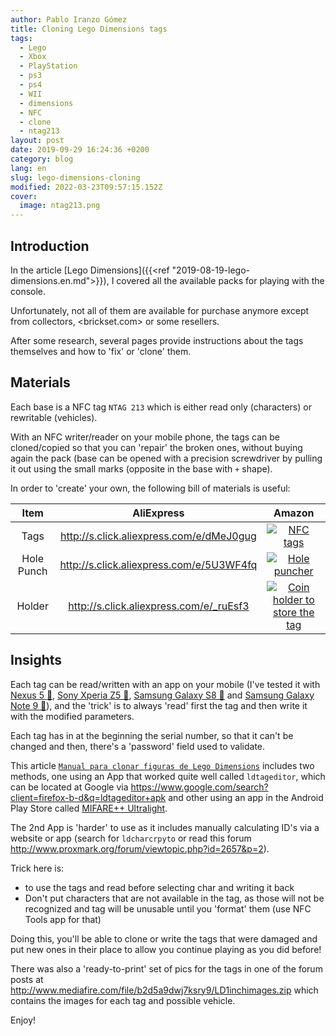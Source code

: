 ```yaml
---
author: Pablo Iranzo Gómez
title: Cloning Lego Dimensions tags
tags:
  - Lego
  - Xbox
  - PlayStation
  - ps3
  - ps4
  - WII
  - dimensions
  - NFC
  - clone
  - ntag213
layout: post
date: 2019-09-29 16:24:36 +0200
category: blog
lang: en
slug: lego-dimensions-cloning
modified: 2022-03-23T09:57:15.152Z
cover:
  image: ntag213.png
---
```


## Introduction

In the article [Lego Dimensions]({{<ref "2019-08-19-lego-dimensions.en.md">}}), I covered all the available packs for playing with the console.

Unfortunately, not all of them are available for purchase anymore except from collectors, <brickset.com> or some resellers.

After some research, several pages provide instructions about the tags themselves and how to 'fix' or 'clone' them.

## Materials

Each base is a NFC tag `NTAG 213` which is either read only (characters) or rewritable (vehicles).

With an NFC writer/reader on your mobile phone, the tags can be cloned/copied so that you can 'repair' the broken ones, without buying again the pack (base can be opened with a precision screwdriver by pulling it out using the small marks (opposite in the base with `+` shape).

In order to 'create' your own, the following bill of materials is useful:

|    Item    |                 AliExpress                 |                                                     Amazon                                                      |
| :--------: | :----------------------------------------: | :-------------------------------------------------------------------------------------------------------------: |
|    Tags    | <http://s.click.aliexpress.com/e/dMeJ0gug> |            [![NFC tags](dimensions/ntag213.png)](https://www.amazon.es/dp/B00NG4W3K2?tag=redken-21)             |
| Hole Punch | <http://s.click.aliexpress.com/e/5U3WF4fq> |        [![Hole puncher](dimensions/holepuncher.png)](https://www.amazon.es/dp/B007QJC8WG?tag=redken-21)         |
|   Holder   | <http://s.click.aliexpress.com/e/_ruEsf3>  | [![Coin holder to store the tag](dimensions/coinholder.png)](https://www.amazon.es/dp/B07CNTTVF9?tag=redken-21) |

## Insights

Each tag can be read/written with an app on your mobile (I've tested it with [Nexus 5 🛒](https://www.amazon.es/dp/B016B7INC2?tag=redken-21), [Sony Xperia Z5 🛒](https://www.amazon.es/dp/B013WSM36A?tag=redken-21), [Samsung Galaxy S8 🛒](https://www.amazon.es/dp/B06XXFHG6J?tag=redken-21) and [Samsung Galaxy Note 9 🛒](https://www.amazon.es/dp/B07FT169LZ?tag=redken-21)), and the 'trick' is to always 'read' first the tag and then write it with the modified parameters.

Each tag has in at the beginning the serial number, so that it can't be changed and then, there's a 'password' field used to validate.

This article [`Manual para clonar figuras de Lego Dimensions`](https://www.elotrolado.net/hilo_manual-para-clonar-figuras-de-lego-dimensions_2209995) includes two methods, one using an App that worked quite well called `ldtageditor`, which can be located at Google via <https://www.google.com/search?client=firefox-b-d&q=ldtageditor+apk> and other using an app in the Android Play Store called [MIFARE++ Ultralight](https://play.google.com/store/apps/details?id=com.samsung.sprc.fileselector).

The 2nd App is 'harder' to use as it includes manually calculating ID's via a website or app (search for `ldcharcrpyto` or read this forum <http://www.proxmark.org/forum/viewtopic.php?id=2657&p=2>).

Trick here is:

- to use the tags and read before selecting char and writing it back
- Don't put characters that are not available in the tag, as those will not be recognized and tag will be unusable until you 'format' them (use NFC Tools app for that)

Doing this, you'll be able to clone or write the tags that were damaged and put new ones in their place to allow you continue playing as you did before!

There was also a 'ready-to-print' set of pics for the tags in one of the forum posts at <http://www.mediafire.com/file/b2d5a9dwj7ksry9/LD1inchimages.zip> which contains the images for each tag and possible vehicle.

Enjoy!
